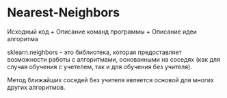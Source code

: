 # Nearest-Neighbors
Исходный код + Описание команд программы + Описание идеи алгоритма

sklearn.neighbors - это библиотека, которая предоставляет возможности работы с алгоритмами, основанными на соседях (как для случая обучения с учетелем, так и для обучения без учителя).

Метод ближайших соседей без учителя является основой для многих других алгоритмов. 

